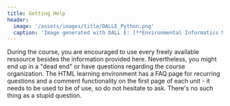 ```yaml
---
title: Getting Help
header:
  image: '/assets/images/title/DALLE_Python.png'
  caption: 'Image generated with DALL E: [**Environmental Informatics Marburg**](https://www.uni-marburg.de/en/fb19/disciplines/physisch/environmentalinformatics)'
---
```


During the course, you are encouraged to use every freely available ressource besides the information provided here. Nevertheless, you might end up in a "dead end" or have questions regarding the course organization.
The HTML learning environment has a FAQ page for recurring questions and a comment functionality on the first page of each unit - it needs to be used to be of use, so do not hesitate to ask. There's no such thing as a stupid question.

